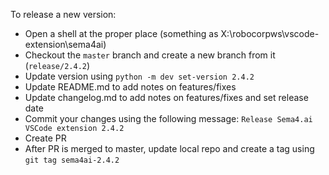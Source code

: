 To release a new version:

- Open a shell at the proper place (something as X:\robocorpws\vscode-extension\sema4ai)
- Checkout the `master` branch and create a new branch from it (`release/2.4.2`)
- Update version using `python -m dev set-version 2.4.2`
- Update README.md to add notes on features/fixes
- Update changelog.md to add notes on features/fixes and set release date
- Commit your changes using the following message: `Release Sema4.ai VSCode extension 2.4.2`
- Create PR
- After PR is merged to master, update local repo and create a tag using `git tag sema4ai-2.4.2`
